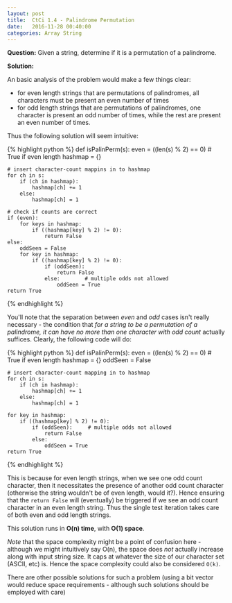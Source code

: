 ```yaml
---
layout: post
title:  CtCi 1.4 - Palindrome Permutation
date:   2016-11-28 00:40:00
categories: Array String
---
```

**Question:** Given a string, determine if it is a permutation of a palindrome.

**Solution:**

An basic analysis of the problem would make a few things clear:  

- for even length strings that are permutations of palindromes, all characters
must be present an even number of times  
- for odd length strings that are permutations of palindromes, one character is present
an odd number of times, while the rest are present an even number of times.

Thus the following solution will seem intuitive:

{% highlight python %}
def isPalinPerm(s):
    even = ((len(s) % 2) == 0)    # True if even length
    hashmap = {}

    # insert character-count mappins in to hashmap
    for ch in s:
        if (ch in hashmap):
            hashmap[ch] += 1
        else:
            hashmap[ch] = 1

    # check if counts are correct
    if (even):           
        for keys in hashmap:
            if ((hashmap[key] % 2) != 0):
                return False
    else:
        oddSeen = False
        for key in hashmap:
            if ((hashmap[key] % 2) != 0):
                if (oddSeen):
                    return False
                else:        # multiple odds not allowed
                    oddSeen = True
    return True
{% endhighlight %}

You'll note that the separation between *even* and *odd* cases isn't really
necessary - the condition that *for a string to be a permutation of a palindrome,
it can have no more than one character with odd count* actually suffices. Clearly, the following code will
do:

{% highlight python %}
def isPalinPerm(s):
    even = ((len(s) % 2) == 0)    # True if even length
    hashmap = {}
    oddSeen = False

    # insert character-count mapping in to hashmap
    for ch in s:
        if (ch in hashmap):
            hashmap[ch] += 1
        else:
            hashmap[ch] = 1

    for key in hashmap:
        if ((hashmap[key] % 2) != 0):
            if (oddSeen):     # multiple odds not allowed
                return False
            else:        
                oddSeen = True
    return True
{% endhighlight %}

This is because for even length strings, when we see one odd count character, then
it necessitates the presence of another odd count character (otherwise the string
wouldn't be of even length, would it?). Hence ensuring that the `return False` will (eventually) be
triggered if we see an odd count character in an even length string.
Thus the single test iteration takes care of both even and odd length strings.

This solution runs in **O(n) time**, with **O(1) space**.

*Note* that the space complexity might be a point of confusion here - although we
might intuitively say O(n), the space does *not* actually increase along with input
string size. It caps at whatever the size of our character set (ASCII, etc) is. Hence the space
complexity could also be considered `O(k)`.

There are other possible solutions for such a problem (using a bit vector would reduce space
requirements - although such solutions should be employed with care)
